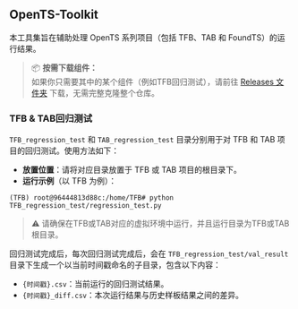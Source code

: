 ## OpenTS-Toolkit

本工具集旨在辅助处理 OpenTS 系列项目（包括 TFB、TAB 和 FoundTS）的运行结果。

> 📦 **按需下载组件：**  
> 如果你只需要其中的某个组件（例如TFB回归测试），请前往 [Releases 文件夹](https://github.com/DevCrafterLZY/OpenTS-Toolkit/tree/main/releases) 下载，无需完整克隆整个仓库。

### TFB & TAB回归测试

`TFB_regression_test` 和 `TAB_regression_test` 目录分别用于对 TFB 和 TAB 项目的回归测试。使用方法如下：

- **放置位置**：请将对应目录放置于 TFB 或 TAB 项目的根目录下。
- **运行示例**（以 TFB 为例）：

```shell
(TFB) root@96444813d88c:/home/TFB# python TFB_regression_test/regression_test.py
```
> ⚠️ 请确保在TFB或TAB对应的虚拟环境中运行，并且运行目录为TFB或TAB根目录。

回归测试完成后，每次回归测试完成后，会在 `TFB_regression_test/val_result` 目录下生成一个以当前时间戳命名的子目录，包含以下内容：

- `{时间戳}.csv`：当前运行的回归测试结果。
- `{时间戳}_diff.csv`：本次运行结果与历史样板结果之间的差异。